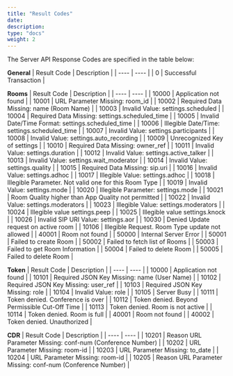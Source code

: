 ```yaml
---
title: "Result Codes"
date: 
description:
type: "docs"
weight: 2
---
```


The Server API Response Codes are specified in the table below:

**General**
| Result Code     | Description | 
| ---- | ---- |
|   0  |   Successful Transaction  |

**Rooms**
| Result Code     | Description | 
| ---- | ---- |
|   10000  |   Application not found  |
|   10001  |   URL Parameter Missing: room_id  |
|   10002  |   Required Data Missing: name (Room Name)  |
|   10003  |   Invalid Value: settings.scheduled  |
|   10004  |   Required Data Missing: settings.scheduled_time  |
|   10005  |   Invalid Date/Time Format: settings.scheduled_time  |
|   10006  |   Illegible Date/Time: settings.scheduled_time  |
|   10007  |   Invalid Value: settings.participants  |
|   10008  |   Invalid Value: settings.auto_recording  |
|   10009  |   Unrecognized Key of settings  |
|   10010  |   Required Data Missing: owner_ref  |
|   10011  |   Invalid Value: settings.duration  |
|   10012  |   Invalid Value: settings.active_talker  |
|   10013  |   Invalid Value: settings.wait_moderator  |
|   10014  |   Invalid Value: settings.quality  |
|   10015  |   Required Data Missing: sip.uri  |
|   10016  |   Invalid Value: settings.adhoc  |
|   10017  |   Illegible Value: settings.adhoc  |
|   10018  |   Illegible Parameter. Not valid one for this Room Type  |
|   10019  |   Invalid Value: settings.mode  |
|   10020  |   Illegible Parameter: settings.mode  |
|   10021  |   Room Quality higher than App Quality not permitted  |
|   10022  |   Invalid Value: settings.moderators  |
|   10023  |   Illegible Value: settings.moderators  |
|   10024  |   Illegible value settings.peep  |
|   10025  |   Illegible value settings.knock  |
|   10026  |   Invalid SIP URI Value: settings.aor  |
|   10030  |   Denied Update request on active room  |
|   10106  |   Illegible Request. Room Type update not allowed  |
|   40001  |   Room not found  |
|   50000  |   Internal Server Error  |
|   50001  |   Failed to create Room  |
|   50002  |   Failed to fetch list of Rooms  |
|   50003  |   Failed to get Room Information  |
|   50004  |   Failed to delete Room  |
|   50005  |   Failed to delete Room  |

**Token**
| Result Code     | Description | 
| ---- | ---- |
|   10000  |   Application not found  |
|   10101  |   Required JSON Key Missing: name (User Name)  |
|   10102  |   Required JSON Key Missing: user_ref  |
|   10103  |   Required JSON Key Missing: role  |
|   10104  |   Invalid Value: role  |
|   10105  |   Server Busy  |
|   10111  |   Token denied. Conference is over  |
|   10112  |   Token denied. Beyond Permissible Cut-Off Time  |
|   10113  |   Token denied. Room is not active  |
|   10114  |   Token denied. Room is full  |
|   40001  |   Room not found  |
|   40002  |   Token denied. Unauthorized  |

**CDR**
| Result Code     | Description | 
| ---- | ---- |
|   10201  |   Reason URL Parameter Missing: conf-num (Conference Number)  |
|   10202  |   URL Parameter Missing: room-id  |
|   10203  |   URL Parameter Missing: to_date  |
|   10204  |   URL Parameter Missing: room-id  |
|   10205  |   Reason URL Parameter Missing: conf-num (Conference Number)  |